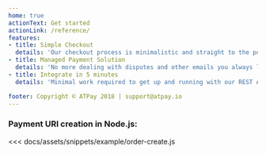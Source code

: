 ```yaml
---
home: true
actionText: Get started
actionLink: /reference/
features:
- title: Simple Checkout
  details: 'Our checkout process is minimalistic and straight to the point.'
- title: Managed Payment Solution
  details: 'No more dealing with disputes and other emails you always lose track of. We handle it all for you!'
- title: Integrate in 5 minutes
  details: 'Minimal work required to get up and running with our REST API.'

footer: Copyright © ATPay 2018 | support@atpay.io
---
```


### Payment URI creation in Node.js:
<<< docs/assets/snippets/example/order-create.js